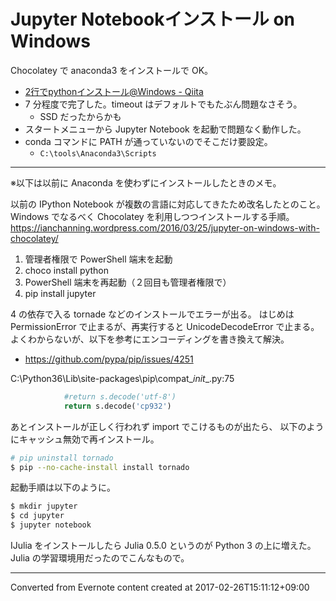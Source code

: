 # Jupyter Notebookインストール on Windows
Chocolatey で anaconda3 をインストールで OK。
- [2行でpythonインストール@Windows - Qiita](http://qiita.com/u1and0/items/d63546c0d64eceab6b41)
- 7 分程度で完了した。timeout はデフォルトでもたぶん問題なさそう。
    - SSD だったからかも
- スタートメニューから Jupyter Notebook を起動で問題なく動作した。
- conda コマンドに PATH が通っていないのでそこだけ要設定。
    - `C:\tools\Anaconda3\Scripts`

---

※以下は以前に Anaconda を使わずにインストールしたときのメモ。

以前の IPython Notebook が複数の言語に対応してきたため改名したとのこと。
Windows でなるべく Chocolatey を利用しつつインストールする手順。
https://ianchanning.wordpress.com/2016/03/25/jupyter-on-windows-with-chocolatey/

1. 管理者権限で PowerShell 端末を起動
2. choco install python
3. PowerShell 端末を再起動（２回目も管理者権限で）
4. pip install jupyter

4 の依存で入る tornade などのインストールでエラーが出る。
はじめは PermissionError で止まるが、再実行すると UnicodeDecodeError で止まる。
よくわからないが、以下を参考にエンコーディングを書き換えて解決。
- https://github.com/pypa/pip/issues/4251

C:\Python36\Lib\site-packages\pip\compat\__init__.py:75
``` python
            #return s.decode('utf-8')
            return s.decode('cp932')
```

あとインストールが正しく行われず import でこけるものが出たら、
以下のようにキャッシュ無効で再インストール。
```bash
# pip uninstall tornado
$ pip --no-cache-install install tornado
```

起動手順は以下のように。
```bash
$ mkdir jupyter
$ cd jupyter
$ jupyter notebook
```

IJulia をインストールしたら Julia 0.5.0 というのが Python 3 の上に増えた。
Julia の学習環境用だったのでこんなもので。

------------------------------------------------------------------------

Converted from Evernote content created at 2017-02-26T15:11:12+09:00